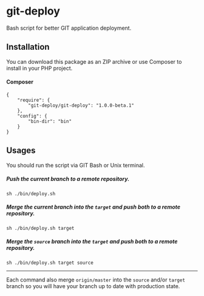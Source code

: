 git-deploy
==========

Bash script for better GIT application deployment.

## Installation

You can download this package as an ZIP archive or use Composer to install in your PHP project.

#### Composer

```
{
    "require": {
        "git-deploy/git-deploy": "1.0.0-beta.1"
    },
    "config": {
        "bin-dir": "bin"
    }
}
```

## Usages

You should run the script via GIT Bash or Unix terminal.

##### Push the current branch to a remote repository.

```
sh ./bin/deploy.sh
```

##### Merge the current branch into the `target` and push both to a remote repository.

```
sh ./bin/deploy.sh target
```

##### Merge the `source` branch into the `target` and push both to a remote repository.

```
sh ./bin/deploy.sh target source
```
----
Each command also merge `origin/master` into the `source` and/or `target` branch so you will have your branch up to date with production state.
